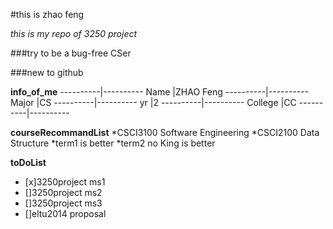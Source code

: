 #this is zhao feng

*this is my repo of 3250 project*

###try to be a bug-free CSer

###new to github

__info_of_me__
----------|----------
Name      |ZHAO Feng 
----------|----------
Major     |CS
----------|----------
yr        |2
----------|----------
College   |CC
----------|----------


__courseRecommandList__
*CSCI3100 Software Engineering
*CSCI2100 Data Structure
	*term1 is better
	*term2 no King is better

__toDoList__
- [x]3250project ms1
- []3250project ms2
- []3250project ms3
- []eltu2014 proposal




